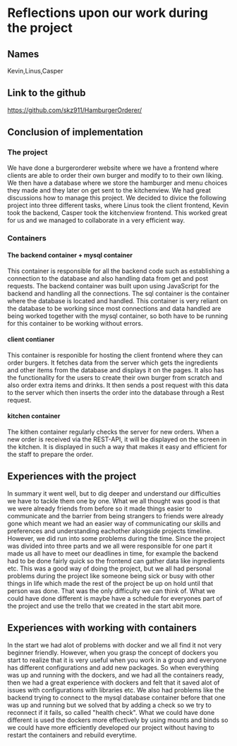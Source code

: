 # Reflections upon our work during the project

## Names

Kevin,Linus,Casper

## Link to the github

https://github.com/skz911/HamburgerOrderer/

## Conclusion of implementation

### The project 
We have done a burgerorderer website where we have a frontend where clients are able to order their own burger and modify to to their own liking. We then have a database
where we store the hamburger and menu choices they made and they later on get sent to the kitchenview. We had great discussions how to manage this project. We decided to
divice the following project into three different tasks, where Linus took the client frontend, Kevin took the backend, Casper took the kitchenview frontend. This worked
great for us and we managed to collaborate in a very efficient way. 

### Containers

#### The backend container + mysql container
This container is responsible for all the backend code such as establishing a connection to the database and also handling data
from get and post requests. The backend container was built upon using JavaScript for the backend and handling all the connections. The sql container is the container
where the database is located and handled. This container is very reliant on the database to be working since most connections and data handled are being worked together
with the mysql container, so both have to be running for this container to be working without errors.

#### client contianer
This container is responible for hosting the client frontend where they can order burgers. It fetches data from the server which gets the ingredients and other items from the database and displays it on the pages. It also has the functionality for the users to create their own burger from scratch and also order extra items and drinks. It then sends a post request with this data to the server which then inserts the order into the database through a Rest request. 

#### kitchen container
The kithen container regularly checks the server for new orders. When a new order is received via the REST-API, it will be displayed on the screen in the kitchen. It is displayed in such a way that makes it easy and efficient for the staff to prepare the order.


## Experiences with the project

In summary it went well, but to dig deeper and understand our difficulties we have to tackle them one by one. What we all thought was good is that we were already 
friends from before so it made things easier to communicate and the barrier from being strangers to friends were already gone which meant we had an easier way of
communicating our skills and preferences and understanding eachother alongside projects timeline. However, we did run into some problems during the time. Since the
project was divided into three parts and we all were responsible for one part it made us all have to meet our deadlines in time, for example the backend had to be done
fairly quick so the frontend can gather data like ingredients etc. This was a good way of doing the project, but we all had personal problems during the project like
someone being sick or busy with other things in life which made the rest of the project be up on hold until that person was done. That was the only difficulty we can think of. What we could have done different is maybe have a schedule for everyones part of the project and use the trello that we created in the start abit more.

## Experiences with working with containers

In the start we had alot of problems with docker and we all find it not very beginner friendly. However, when you grasp the concept of dockers you start to realize that it is very useful when you work in a group and everyone has different configurations and add new packages. So when everything was up and running with the dockers, and we had all the containers ready, then we had a great experience with dockers and felt that it saved alot of issues with configurations with libraries etc. We also had problems like the backend trying to connect to the mysql database container before that one was up and running but we solved that by adding a check so we try to reconnect if it fails, so called "health check". What we could have done different is used the dockers more effectively by using mounts and binds so we could have more efficiently developed our project without having to restart the containers and rebuild everytime. 

